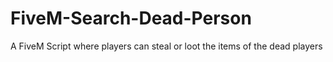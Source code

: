 # FiveM-Search-Dead-Person
A FiveM Script where players can steal or loot the items of the dead players
